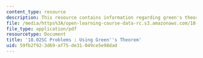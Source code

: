 ```yaml
---
content_type: resource
description: This resource contains information regarding green's theorem.
file: /media/https%3A/open-learning-course-data-rc.s3.amazonaws.com/18-02sc-multivariable-calculus-fall-2010/59fb2f923d69af75de31049ce5e98dad_MIT18_02SC_pb_65_quest.pdf
file_type: application/pdf
resourcetype: Document
title: '18.02SC Problems : Using Green''s Theorem'
uid: 59fb2f92-3d69-af75-de31-049ce5e98dad
---
```

